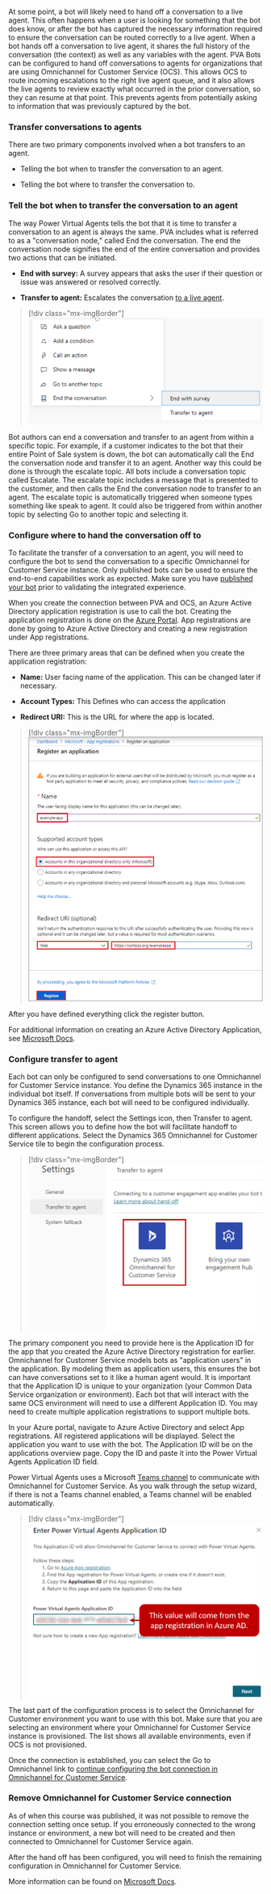 At some point, a bot will likely need to hand off a conversation to a live agent. This often happens when a user is looking for something that the bot does know, or after the bot has captured the necessary information required to ensure the conversation can be routed correctly to a live agent. When a bot hands off a conversation to live agent, it shares the full history of the conversation (the context) as well as any variables with the agent. PVA Bots can be configured to hand off conversations to agents for organizations that are using Omnichannel for Customer Service (OCS). This allows OCS to route incoming escalations to the right live agent queue, and it also allows the live agents to review exactly what occurred in the prior conversation, so they can resume at that point. This prevents agents from potentially asking to information that was previously captured by the bot.

### Transfer conversations to agents

There are two primary components involved when a bot transfers to an agent.

- Telling the bot when to transfer the conversation to an agent.

- Telling the bot where to transfer the conversation to.

### Tell the bot when to transfer the conversation to an agent

The way Power Virtual Agents tells the bot that it is time to transfer a conversation to an agent is always the same. PVA includes what is referred to as a "conversation node," called End the conversation. The end the conversation node signifies the end of the entire conversation and provides two actions that can be initiated.

- **End with survey:** A survey appears that asks the user if their question or issue was answered or resolved correctly.

- **Transfer to agent:** Escalates the conversation [to a live agent](https://docs.microsoft.com/power-virtual-agents/advanced-hand-off/?azure-portal=true).

> [!div class="mx-imgBorder"]
> [![End the conversation menu with options to End with survey or Transfer to agent.](../media/3-1.png)](../media/3-1.png#lightbox)

Bot authors can end a conversation and transfer to an agent from within a specific topic. For example, if a customer indicates to the bot that their entire Point of Sale system is down, the bot can automatically call the End the conversation node and transfer it to an agent. Another way this could be done is through the escalate topic. All bots include a conversation topic called Escalate. The escalate topic includes a message that is presented to the customer, and then calls the End the conversation node to transfer to an agent. The escalate topic is automatically triggered when someone types something like speak to agent. It could also be triggered from within another topic by selecting Go to another topic and selecting it.

### Configure where to hand the conversation off to

To facilitate the transfer of a conversation to an agent, you will need to configure the bot to send the conversation to a specific Omnichannel for Customer Service instance. Only published bots can be used to ensure the end-to-end capabilities work as expected. Make sure you have [published your bot](https://docs.microsoft.com/power-virtual-agents/getting-started-deploy/?azure-portal=true) prior to validating the integrated experience.

When you create the connection between PVA and OCS, an Azure Active Directory application registration is use to call the bot. Creating the application registration is done on the [Azure Portal](https://portal.azure.com/?azure-portal=true). App registrations are done by going to Azure Active Directory and creating a new registration under App registrations.

There are three primary areas that can be defined when you create the application registration:

- **Name:** User facing name of the application. This can be changed later if necessary.

- **Account Types:** This Defines who can access the application

- **Redirect URI:** This is the URL for where the app is located.

> [!div class="mx-imgBorder"]
> [![Register an application dialog](../media/3-2.png)](../media/3-2.png#lightbox)

After you have defined everything click the register button.

For additional information on creating an Azure Active Directory Application, see [Microsoft Docs](https://docs.microsoft.com/azure/active-directory/develop/howto-create-service-principal-portal#create-an-azure-active-directory-application/?azure-portal=true).

### Configure transfer to agent

Each bot can only be configured to send conversations to one Omnichannel for Customer Service instance. You define the Dynamics 365 instance in the individual bot itself. If conversations from multiple bots will be sent to your Dynamics 365 instance, each bot will need to be configured individually.

To configure the handoff, select the Settings icon, then Transfer to agent. This screen allows you to define how the bot will facilitate handoff to different applications. Select the Dynamics 365 Omnichannel for Customer Service tile to begin the configuration process.

> [!div class="mx-imgBorder"]
> [![Transfer to agent settings](../media/3-3.png)](../media/3-3.png#lightbox)

The primary component you need to provide here is the Application ID for the app that you created the Azure Active Directory registration for earlier. Omnichannel for Customer Service models bots as "application users" in the application. By modeling them as application users, this ensures the bot can have conversations set to it like a human agent would. It is important that the Application ID is unique to your organization (your Common Data Service organization or environment). Each bot that will interact with the same OCS environment will need to use a different Application ID. You may need to create multiple application registrations to support multiple bots.

In your Azure portal, navigate to Azure Active Directory and select App registrations. All registered applications will be displayed. Select the application you want to use with the bot. The Application ID will be on the applications overview page. Copy the ID and paste it into the Power Virtual Agents Application ID field.

Power Virtual Agents uses a Microsoft [Teams channel](https://docs.microsoft.com/power-virtual-agents/getting-started-deploy/?azure-portal=true) to communicate with Omnichannel for Customer Service. As you walk through the setup wizard, if there is not a Teams channel enabled, a Teams channel will be enabled automatically.

> [!div class="mx-imgBorder"]
> [![Power Virtual Agents Application ID comes from the app registration in Azure AD.](../media/3-4.png)](../media/3-4.png#lightbox)

The last part of the configuration process is to select the Omnichannel for Customer environment you want to use with this bot. Make sure that you are selecting an environment where your Omnichannel for Customer Service instance is provisioned. The list shows all available environments, even if OCS is not provisioned.

Once the connection is established, you can select the Go to Omnichannel link to [continue configuring the bot connection in Omnichannel for Customer Service](https://docs.microsoft.com/dynamics365/omnichannel/administrator/configure-bot-virtual-agent/?azure-portal=true).

### Remove Omnichannel for Customer Service connection

As of when this course was published, it was not possible to remove the connection setting once setup. If you erroneously connected to the wrong instance or environment, a new bot will need to be created and then connected to Omnichannel for Customer Service again.

After the hand off has been configured, you will need to finish the remaining configuration in Omnichannel for Customer Service.

More information can be found on [Microsoft Docs](https://docs.microsoft.com/dynamics365/omnichannel/administrator/configure-bot-virtual-agent/?azure-portal=true).
